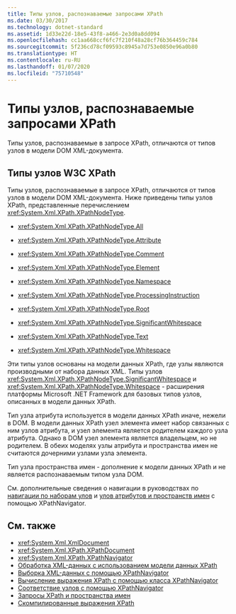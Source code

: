 ```yaml
---
title: Типы узлов, распознаваемые запросами XPath
ms.date: 03/30/2017
ms.technology: dotnet-standard
ms.assetid: 1d33e22d-18e5-43f8-a466-2e3d0a8dd094
ms.openlocfilehash: cc1aa668ccf6fc7f210f48a28cf76b364459c784
ms.sourcegitcommit: 5f236cd78cf09593c8945a7d753e0850e96a0b80
ms.translationtype: HT
ms.contentlocale: ru-RU
ms.lasthandoff: 01/07/2020
ms.locfileid: "75710548"
---
```

# <a name="node-types-recognized-with-xpath-queries"></a>Типы узлов, распознаваемые запросами XPath
Типы узлов, распознаваемые в запросе XPath, отличаются от типов узлов в модели DOM XML-документа.  
  
## <a name="w3c-xpath-node-types"></a>Типы узлов W3C XPath  
 Типы узлов, распознаваемые в запросе XPath, отличаются от типов узлов в модели DOM XML-документа. Ниже приведены типы узлов XPath, представленные перечислением <xref:System.Xml.XPath.XPathNodeType>.  
  
- <xref:System.Xml.XPath.XPathNodeType.All>  
  
- <xref:System.Xml.XPath.XPathNodeType.Attribute>  
  
- <xref:System.Xml.XPath.XPathNodeType.Comment>  
  
- <xref:System.Xml.XPath.XPathNodeType.Element>  
  
- <xref:System.Xml.XPath.XPathNodeType.Namespace>  
  
- <xref:System.Xml.XPath.XPathNodeType.ProcessingInstruction>  
  
- <xref:System.Xml.XPath.XPathNodeType.Root>  
  
- <xref:System.Xml.XPath.XPathNodeType.SignificantWhitespace>  
  
- <xref:System.Xml.XPath.XPathNodeType.Text>  
  
- <xref:System.Xml.XPath.XPathNodeType.Whitespace>  
  
 Эти типы узлов основаны на модели данных XPath, где узлы являются производными от набора данных XML. Типы узлов <xref:System.Xml.XPath.XPathNodeType.SignificantWhitespace> и <xref:System.Xml.XPath.XPathNodeType.Whitespace> - расширения платформы Microsoft .NET Framework для базовых типов узлов, описанных в модели данных XPath.  
  
 Тип узла атрибута используется в модели данных XPath иначе, нежели в DOM. В модели данных XPath узел элемента имеет набор связанных с ним узлов атрибута, и узел элемента является родителем каждого узла атрибута. Однако в DOM узел элемента является владельцем, но не родителем. В обеих моделях узлы атрибута и пространства имен не считаются дочерними узлами узла элемента.  
  
 Тип узла пространства имен - дополнение к модели данных XPath и не является распознаваемым типом узла DOM.  
  
 См. дополнительные сведения о навигации в руководствах по [навигации по наборам улов](../../../../docs/standard/data/xml/node-set-navigation-using-xpathnavigator.md) и [улов атрибутов и пространств имен](../../../../docs/standard/data/xml/attribute-and-namespace-node-navigation-using-xpathnavigator.md) с помощью XPathNavigator.  
  
## <a name="see-also"></a>См. также

- <xref:System.Xml.XmlDocument>
- <xref:System.Xml.XPath.XPathDocument>
- <xref:System.Xml.XPath.XPathNavigator>
- [Обработка XML-данных с использованием модели данных XPath](../../../../docs/standard/data/xml/process-xml-data-using-the-xpath-data-model.md)
- [Выборка XML-данных с помощью XPathNavigator](../../../../docs/standard/data/xml/select-xml-data-using-xpathnavigator.md)
- [Вычисление выражения XPath с помощью класса XPathNavigator](../../../../docs/standard/data/xml/evaluate-xpath-expressions-using-xpathnavigator.md)
- [Соответствие узлов с помощью XPathNavigator](../../../../docs/standard/data/xml/matching-nodes-using-xpathnavigator.md)
- [Запросы XPath и пространства имен](../../../../docs/standard/data/xml/xpath-queries-and-namespaces.md)
- [Скомпилированные выражения XPath](../../../../docs/standard/data/xml/compiled-xpath-expressions.md)
